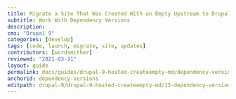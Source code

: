 ```yaml
---
title: Migrate a Site That Was Created With an Empty Upstream to Drupal 9
subtitle: Work With Dependency Versions
description: 
cms: "Drupal 9"
categories: [develop]
tags: [code, launch, migrate, site, updates]
contributors: [wordsmither]
reviewed: "2021-03-31"
layout: guide
permalink: docs/guides/drupal-9-hosted-createempty-md/dependency-versions
anchorid: dependency-versions
editpath: drupal-9/drupal-9-hosted-createempty-md/13-dependency-versions.md
---
```


<Partial file="composer-updating.md" />